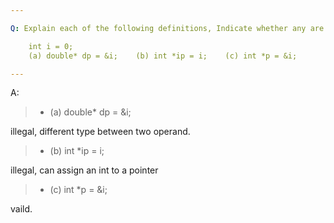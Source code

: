 ```yaml
---

Q: Explain each of the following definitions, Indicate whether any are illegal and, if so, why.

    int i = 0;
    (a) double* dp = &i;    (b) int *ip = i;    (c) int *p = &i;

---
```


A: 

> + (a) double* dp = &i;

illegal, different type between two operand.
> + (b) int *ip = i;    

illegal, can assign an int to a pointer
> + (c) int *p = &i;    

vaild.
